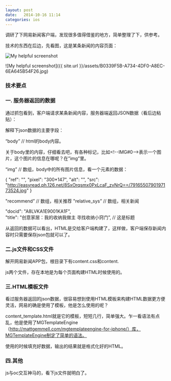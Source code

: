 ```yaml
---
layout: post
date:   2014-10-16 11:14
categories: ios
---
```


调研了下网易新闻客户端，发现很多值得借鉴的地方，简单整理了下，供参考。

技术的东西在后边，先看图，这是某条新闻的内容页面：

![My helpful screenshot](https://zhenyonghou.github.io/assets/DD897FC6-4112-41AA-B76F-D964E166BAAD.jpg)

![My helpful screenshot]({{ site.url }}/assets/B0339F5B-A734-4DF0-A8EC-6EA645B54F26.jpg)

### 技术要点

### 一. 服务器返回的数据

通过抓包看到，客户端请求某条新闻内容，服务器端返回JSON数据（看后边粘贴）：

解释下json数据的主要字段：

“body”                                                    // html的body内容。

关于body里的内容，仔细看去吧，有各种标记，比如<!--IMG#0—>表示一个图片，这个图片的信息在哪呢？在”img”里。

“img”                                                      // 数组，body中的所有图片信息，看一个元素的数据：

{
               "ref": "<!--IMG#0-->",
               "pixel": "300*147",
               "alt": "",
               "src": "http://easyread.ph.126.net/8SxOrqsmx0PxLcaF_zvNrQ==/7916550790197173524.jpg"
 }

"recommend”                                          // 数组，相关推荐
"relative_sys”                                          // 数组，相关新闻


"docid": "A8LVKA1E9001KA1F",                  
 "title": "创意家居：我的收纳我做主 寻找收纳小窍门”,   // 这是标题

从返回的数据可以看出，HTML是交给客户端构建了，这样做，客户端保存新闻内容时只需要保存json包就可以了。

### 二.js文件和CSS文件

解开网易新闻APP包，根目录下有content.css和content.

js两个文件，存在本地是为每个页面构建HTML时候使用的。


### 三.HTML模板文件

看过服务器返回的json数据，很容易想到使用HTML模板来构建HTML数据更方便灵活，网易的确是使用了模板，他是怎么使用的呢？

content_template.html就是它的模板，短短几行，简单强大。乍一看语法有点乱，他是使用了MGTemplateEngine（http://mattgemmell.com/mgtemplateengine-for-iphone/）库，MGTemplateEngine制定了简单的语法。

使用的时候填充好数据，输出的结果就是格式化好的HTML。

### 四.其他

js与oc交互神马的，看下js文件就明白了。

